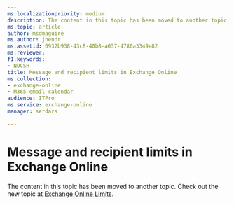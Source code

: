 ```yaml
---
ms.localizationpriority: medium
description: The content in this topic has been moved to another topic. Check out the new topic at Exchange Online Limits.
ms.topic: article
author: msdmaguire
ms.author: jhendr
ms.assetid: 0932b938-43c8-40b8-a037-4780a3349e82
ms.reviewer: 
f1.keywords:
- NOCSH
title: Message and recipient limits in Exchange Online
ms.collection:
- exchange-online
- M365-email-calendar
audience: ITPro
ms.service: exchange-online
manager: serdars

---
```


# Message and recipient limits in Exchange Online

The content in this topic has been moved to another topic. Check out the new topic at [Exchange Online Limits](/office365/servicedescriptions/exchange-online-service-description/exchange-online-limits).
